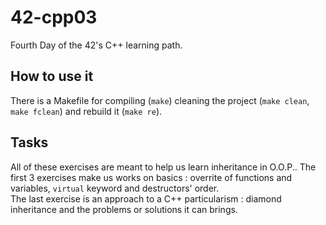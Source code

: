 # 42-cpp03
Fourth Day of the 42's C++ learning path.

## How to use it

There is a Makefile for compiling (`make`) cleaning the project (`make clean`, `make fclean`) and rebuild it (`make re`).

## Tasks

All of these exercises are meant to help us learn inheritance in O.O.P.. The first 3 exercises make us works on basics : overrite of functions and variables, `virtual` keyword and destructors' order.   
The last exercise is an approach to a C++ particularism : diamond inheritance and the problems or solutions it can brings.

